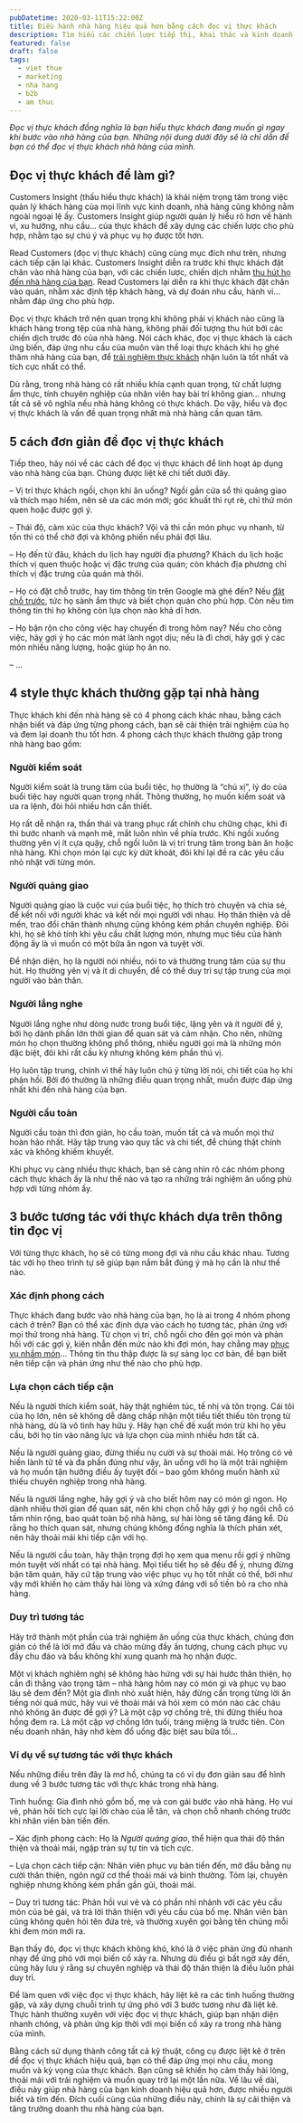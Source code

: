 ```yaml
---
pubDatetime: 2020-03-11T15:22:00Z
title: Điều hành nhà hàng hiệu quả hơn bằng cách đọc vị thực khách
description: Tìm hiểu các chiến lược tiếp thị, khai thác và kinh doanh nhà hàng hiệu quả trong chuỗi bài viết sau của nhavantuonglai để áp dụng và đem lại hiệu quả thiết thực cho giải pháp của bạn.
featured: false
draft: false
tags:
  - viet thue
  - marketing
  - nha hang
  - b2b
  - am thuc
---
```


_Đọc vị thực khách đồng nghĩa là bạn hiểu thực khách đang muốn gì ngay khi bước vào nhà hàng của bạn. Những nội dung dưới đây sẽ là chỉ dẫn để bạn có thể đọc vị thực khách nhà hàng của mình._

## Đọc vị thực khách để làm gì?

Customers Insight (thấu hiểu thực khách) là khái niệm trọng tâm trong việc quản lý khách hàng của mọi lĩnh vực kinh doanh, nhà hàng cũng không nằm ngoài ngoại lệ ấy. Customers Insight giúp người quản lý hiểu rõ hơn về hành vi, xu hướng, nhu cầu… của thực khách để xây dựng các chiến lược cho phù hợp, nhằm tạo sự chú ý và phục vụ họ được tốt hơn.

Read Customers (đọc vị thực khách) cũng cùng mục đích như trên, nhưng cách tiếp cận lại khác. Customers Insight diễn ra trước khi thực khách đặt chân vào nhà hàng của bạn, với các chiến lược, chiến dịch nhằm [thu hút họ đến nhà hàng của bạn](https://bluejaypos.vn/article/10-cach-de-thu-hut-khach-hang-den-nha-hang-hieu-qua-da-duoc-chung-minh). Read Customers lại diễn ra khi thực khách đặt chân vào quán, nhằm xác định tệp khách hàng, và dự đoán nhu cầu, hành vi… nhằm đáp ứng cho phù hợp.

Đọc vị thực khách trở nên quan trọng khi không phải vị khách nào cũng là khách hàng trong tệp của nhà hàng, không phải đối tượng thu hút bởi các chiến dịch trước đó của nhà hàng. Nói cách khác, đọc vị thực khách là cách ứng biến, đáp ứng nhu cầu của muôn vàn thể loại thực khách khi họ ghé thăm nhà hàng của bạn, để [trải nghiệm thực khách](https://bluejaypos.vn/article/4-giai-phap-cong-nghe-de-dam-bao-trai-nghiem-khach-hang-va-giu-chan-nhan-vien-cho-cac-nha-hang) nhận luôn là tốt nhất và tích cực nhất có thể.

Dù rằng, trong nhà hàng có rất nhiều khía cạnh quan trọng, từ chất lượng ẩm thực, tính chuyên nghiệp của nhân viên hay bài trí không gian… nhưng tất cả sẽ vô nghĩa nếu nhà hàng không có thực khách. Do vậy, hiểu và đọc vị thực khách là vấn đề quan trọng nhất mà nhà hàng cần quan tâm.

## 5 cách đơn giản để đọc vị thực khách

Tiếp theo, hãy nói về các cách để đọc vị thực khách để linh hoạt áp dụng vào nhà hàng của bạn. Chúng được liệt kê chi tiết dưới đây.

– Vị trí thực khách ngồi, chọn khi ăn uống? Ngồi gần cửa sổ thì quảng giao và thích mạo hiểm, nên sẽ ưa các món mới; góc khuất thì rụt rè, chỉ thử món quen hoặc được gợi ý.

– Thái độ, cảm xúc của thực khách? Vội vã thì cần món phục vụ nhanh, từ tốn thì có thể chờ đợi và không phiền nếu phải đợi lâu.

– Họ đến từ đâu, khách du lịch hay người địa phương? Khách du lịch hoặc thích vị quen thuộc hoặc vị đặc trưng của quán; còn khách địa phương chỉ thích vị đặc trưng của quán mà thôi.

– Họ có đặt chỗ trước, hay tìm thông tin trên Google mà ghé đến? Nếu [đặt chỗ trước](https://bluejaypos.vn/article/quan-ly-dat-cho-trong-nha-hang-va-nhung-dieu-can-biet), tức họ sành ẩm thực và biết chọn quán cho phù hợp. Còn nếu tìm thông tin thì họ không còn lựa chọn nào khả dĩ hơn.

– Họ bận rộn cho công việc hay chuyến đi trong hôm nay? Nếu cho công việc, hãy gợi ý họ các món mát lành ngọt dịu; nếu là đi chơi, hãy gợi ý các món nhiều năng lượng, hoặc giúp họ ăn no.

– …

## 4 style thực khách thường gặp tại nhà hàng

Thực khách khi đến nhà hàng sẽ có 4 phong cách khác nhau, bằng cách nhận biết và đáp ứng từng phong cách, bạn sẽ cải thiện trải nghiệm của họ và đem lại doanh thu tốt hơn. 4 phong cách thực khách thường gặp trong nhà hàng bao gồm:

### Người kiểm soát

Người kiểm soát là trung tâm của buổi tiệc, họ thường là “chủ xị”, lý do của buổi tiệc hay người quan trọng nhất. Thông thường, họ muốn kiểm soát và ưa ra lệnh, đòi hỏi nhiều hơn cần thiết.

Họ rất dễ nhận ra, thần thái và trang phục rất chỉnh chu chững chạc, khi đi thì bước nhanh và mạnh mẽ, mắt luôn nhìn về phía trước. Khi ngồi xuống thường yên vị ít cựa quậy, chỗ ngồi luôn là vị trí trung tâm trong bàn ăn hoặc nhà hàng. Khi chọn món lại cực kỳ dứt khoát, đôi khi lại đề ra các yêu cầu nhỏ nhặt với từng món.

### Người quảng giao

Người quảng giao là cuộc vui của buổi tiệc, họ thích trò chuyện và chia sẻ, để kết nối với người khác và kết nối mọi người với nhau. Họ thân thiện và dễ mến, trao đổi chân thành nhưng cũng không kém phần chuyên nghiệp. Đôi khi, họ sẽ khó tính khi yêu cầu chất lượng món, nhưng mục tiêu của hành động ấy là vì muốn có một bữa ăn ngon và tuyệt vời.

Để nhận diện, họ là người nói nhiều, nói to và thường trung tâm của sự thu hút. Họ thường yên vị và ít di chuyển, để có thể duy trì sự tập trung của mọi người vào bản thân.

### Người lắng nghe

Người lắng nghe như dòng nước trong buổi tiệc, lặng yên và ít người để ý, bởi họ dành phần lớn thời gian để quan sát và cảm nhận. Cho nên, những món họ chọn thường không phổ thông, nhiều người gọi mà là những món đặc biệt, đôi khi rất cầu kỳ nhưng không kém phần thú vị.

Họ luôn tập trung, chính vì thế hãy luôn chú ý từng lời nói, chi tiết của họ khi phản hồi. Bởi đó thường là những điều quan trọng nhất, muốn được đáp ứng nhất khi đến nhà hàng của bạn.

### Người cầu toàn

Người cầu toàn thì đơn giản, họ cầu toàn, muốn tất cả và muốn mọi thứ hoàn hảo nhất. Hãy tập trung vào quy tắc và chi tiết, để chúng thật chính xác và không khiếm khuyết.

Khi phục vụ càng nhiều thực khách, bạn sẽ càng nhìn rõ các nhóm phong cách thực khách ấy là như thế nào và tạo ra những trải nghiệm ăn uống phù hợp với từng nhóm ấy.

## 3 bước tương tác với thực khách dựa trên thông tin đọc vị

Với từng thực khách, họ sẽ có từng mong đợi và nhu cầu khác nhau. Tương tác với họ theo trình tự sẽ giúp bạn nắm bắt đúng ý mà họ cần là như thế nào.

### Xác định phong cách

Thực khách đang bước vào nhà hàng của bạn, họ là ai trong 4 nhóm phong cách ở trên? Bạn có thể xác định dựa vào cách họ tương tác, phản ứng với mọi thứ trong nhà hàng. Từ chọn vị trí, chỗ ngồi cho đến gọi món và phản hồi với các gợi ý, kiên nhẫn đến mức nào khi đợi món, hay chẳng may [phục vụ nhầm món](https://bluejaypos.vn/article/lam-the-nao-de-giam-thieu-rui-ro-phuc-vu-nham-mon-trong-nha-hang-cua-ban)… Thông tin thu thập được là sự sàng lọc cơ bản, để bạn biết nên tiếp cận và phản ứng như thế nào cho phù hợp.

### Lựa chọn cách tiếp cận

Nếu là người thích kiểm soát, hãy thật nghiêm túc, tế nhị và tôn trọng. Cái tôi của họ lớn, nên sẽ không dễ dàng chấp nhận một tiểu tiết thiếu tôn trọng từ nhà hàng, dù là vô tình hay hữu ý. Hãy hạn chế đề xuất món trừ khi họ yêu cầu, bởi họ tin vào năng lực và lựa chọn của mình nhiều hơn tất cả.

Nếu là người quảng giao, đừng thiếu nụ cười và sự thoải mái. Họ trông có vẻ hiền lành tử tế và đa phần đúng như vậy, ăn uống với họ là một trải nghiệm và họ muốn tận hưởng điều ấy tuyệt đối – bao gồm không muốn hành xử thiếu chuyên nghiệp trong nhà hàng.

Nếu là người lắng nghe, hãy gợi ý và cho biết hôm nay có món gì ngon. Họ dành nhiều thời gian để quan sát, nên khi chọn chỗ hãy gợi ý họ ngồi chỗ có tầm nhìn rộng, bao quát toàn bộ nhà hàng, sự hài lòng sẽ tăng đáng kể. Dù rằng họ thích quan sát, nhưng chúng không đồng nghĩa là thích phán xét, nên hãy thoải mái khi tiếp cận với họ.

Nếu là người cầu toàn, hãy thận trọng đợi họ xem qua menu rồi gợi ý những món tuyệt vời nhất có tại nhà hàng. Mọi tiểu tiết họ sẽ đều để ý, nhưng đừng bận tâm quán, hãy cứ tập trung vào việc phục vụ họ tốt nhất có thể, bởi như vậy mới khiến họ cảm thấy hài lòng và xứng đáng với số tiền bỏ ra cho nhà hàng.

### Duy trì tương tác

Hãy trở thành một phần của trải nghiệm ăn uống của thực khách, chúng đơn giản có thể là lời mở đầu và chào mừng đầy ấn tượng, chung cách phục vụ đầy chu đáo và bầu không khí xung quanh mà họ nhận được.

Một vị khách nghiêm nghị sẽ không hào hứng với sự hài hước thân thiện, họ cần đi thẳng vào trọng tâm – nhà hàng hôm nay có món gì và phục vụ bao lâu sẽ đem đến? Một gia đình nhỏ xuất hiện, hãy đừng cẩn trọng từng lời ăn tiếng nói quá mức, hãy vui vẻ thoải mái và hỏi xem có món nào các cháu nhỏ không ăn được để gợi ý? Là một cặp vợ chồng trẻ, thì đừng thiếu hoa hồng đem ra. Là một cặp vợ chồng lớn tuổi, tráng miệng là trước tiên. Còn nếu doanh nhân, hãy nhớ kèm đồ uống đặc biệt sau bữa tối…

### Ví dụ về sự tương tác với thực khách

Nếu những điều trên đây là mơ hồ, chúng ta có ví dụ đơn giản sau để hình dung về 3 bước tương tác với thực khác trong nhà hàng.

Tình huống: Gia đình nhỏ gồm bố, mẹ và con gái bước vào nhà hàng. Họ vui vẻ, phản hồi tích cực lại lời chào của lễ tân, và chọn chỗ nhanh chóng trước khi nhân viên bàn tiến đến.

– Xác định phong cách: Họ là _Người quảng giao_, thể hiện qua thái độ thân thiện và thoải mái, ngập tràn sự tự tin và tích cực.

– Lựa chọn cách tiếp cận: Nhân viên phục vụ bàn tiến đến, mở đầu bằng nụ cười thân thiện, ngôn ngữ cơ thể thoải mái và bình thường. Tóm lại, chuyên nghiệp nhưng không kém phần gần gũi, thoải mái.

– Duy trì tương tác: Phản hồi vui vẻ và có phần nhỉ nhảnh với các yêu cầu món của bé gái, và trả lời thân thiện với yêu cầu của bố mẹ. Nhân viên bàn cũng không quên hỏi tên đứa trẻ, và thường xuyên gọi bằng tên chúng mỗi khi đem món mới ra.

Bạn thấy đó, đọc vị thực khách không khó, khó là ở việc phản ứng đủ nhanh nhạy để ứng phó với mọi biến cố xảy ra. Nhưng dù điều gì bất ngờ xảy đến, cũng hãy lưu ý rằng sự chuyên nghiệp và thái độ thân thiện là điều luôn phải duy trì.

Để làm quen với việc đọc vị thực khách, hãy liệt kê ra các tình huống thường gặp, và xây dựng chuỗi trình tự ứng phó với 3 bước tương như đã liệt kê. Thực hành thường xuyên với việc đọc vị thực khách, giúp bạn nhận diện nhanh chóng, và phản ứng kịp thời với mọi biến cố xảy ra trong nhà hàng của mình.

Bằng cách sử dụng thành công tất cả kỹ thuật, công cụ được liệt kê ở trên để đọc vị thực khách hiệu quả, bạn có thể đáp ứng mọi nhu cầu, mong muốn và kỳ vọng của thực khách. Bạn cũng sẽ khiến họ cảm thấy hài lòng, thoải mái với trải nghiệm và muốn quay trở lại một lần nữa. Về lâu về dài, điều này giúp nhà hàng của bạn kinh doanh hiệu quả hơn, được nhiều người biết và tím đến. Đích cuối cùng của những điều này, chính là sự cải thiện và tăng trưởng doanh thu nhà hàng của bạn.
